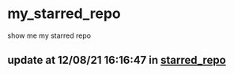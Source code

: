# my_starred_repo
show me my starred repo

update at 12/08/21 16:16:47 in [starred_repo](./index.html)
---

